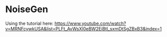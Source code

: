 # NoiseGen

Using the tutorial here: https://www.youtube.com/watch?v=MRNFcywkUSA&list=PLFt_AvWsXl0eBW2EiBtl_sxmDtSgZBxB3&index=1
